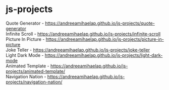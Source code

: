 # js-projects

Quote Generator - https://andreeamihaelap.github.io/js-projects/quote-generator \
Infinite Scroll - https://andreeamihaelap.github.io/js-projects/infinite-scroll \
Picture In Picture - https://andreeamihaelap.github.io/js-projects/picture-in-picture \
Joke Teller - https://andreeamihaelap.github.io/js-projects/joke-teller \
Light Dark Mode - https://andreeamihaelap.github.io/js-projects/light-dark-mode \
Animated Template - https://andreeamihaelap.github.io/js-projects/animated-template/ \
Navigation Nation - https://andreeamihaelap.github.io/js-projects/navigation-nation/


